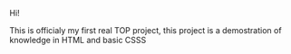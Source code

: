 Hi!

This is officialy my first real TOP project, this project is a demostration of knowledge in HTML and basic CSSS